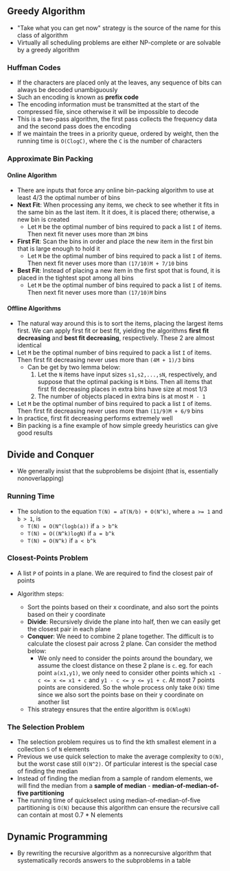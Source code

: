 ## Greedy Algorithm

- "Take what you can get now" strategy is the source of the name for this class of algorithm
- Virtually all scheduling problems are either NP-complete or are solvable by a greedy algorithm

### Huffman Codes

- If the characters are placed only at the leaves, any sequence of bits can always be decoded unambiguously
- Such an encoding is known as **prefix code**
- The encoding information must be transmitted at the start of the compressed file, since otherwise it will be impossible to decode
- This is a two-pass algorithm, the first pass collects the frequency data and the second pass does the encoding
- If we maintain the trees in a priority queue, ordered by weight, then the running time is `O(ClogC)`, where the `C` is the number of characters

### Approximate Bin Packing

#### Online Algorithm

- There are inputs that force any online bin-packing algorithm to use at least 4/3 the optimal number of bins
- **Next Fit**: When processing any items, we check to see whether it fits in the same bin as the last item. It it does, it is placed there; otherwise, a new bin is created
  - Let `M` be the optimal number of bins required to pack a list `I` of items. Then next fit never uses more than `2M` bins
- **First Fit**: Scan the bins in order and place the new item in the first bin that is large enough to hold it
  - Let `M` be the optimal number of bins required to pack a list `I` of items. Then next fit never uses more than `(17/10)M + 7/10` bins
- **Best Fit**: Instead of placing a new item in the first spot that is found, it is placed in the tightest spot among all bins
  - Let `M` be the optimal number of bins required to pack a list `I` of items. Then next fit never uses more than `(17/10)M` bins

#### Offline Algorithms

- The natural way around this is to sort the items, placing the largest items first. We can apply first fit or best fit, yielding the algorithms **first fit decreasing** and **best fit decreasing**, respectively. These 2 are almost identical
- Let `M` be the optimal number of bins required to pack a list `I` of items. Then first fit decreasing never uses more than `(4M + 1)/3` bins
  - Can be get by two lemma below:
    1. Let the `N` items have input sizes `s1,s2,...,sN`, respectively, and suppose that the optimal packing is `M` bins. Then all items that first fit decreasing places in extra bins have size at most 1/3
    2. The number of objects placed in extra bins is at most `M - 1`
- Let `M` be the optimal number of bins required to pack a list `I` of items. Then first fit decreasing never uses more than `(11/9)M + 6/9` bins
- In practice, first fit decreasing performs extremely well
- Bin packing is a fine example of how simple greedy heuristics can give good results

## Divide and Conquer

- We generally insist that the subproblems be disjoint (that is, essentially nonoverlapping)

### Running Time

- The solution to the equation `T(N) = aT(N/b) + O(N^k)`, where `a >= 1` and `b > 1`, is
  - `T(N) = O(N^(logb(a))` if `a > b^k`
  - `T(N) = O((N^k)logN)` if `a = b^k`
  - `T(N) = O(N^k)` if `a < b^k`

### Closest-Points Problem

- A list `P` of points in a plane. We are required to find the closest pair of points

- Algorithm steps:
  - Sort the points based on their x coordinate, and also sort the points based on their y coordinate
  - **Divide**: Recursively divide the plane into half, then we can easily get the closest pair in each plane
  - **Conquer**: We need to combine 2 plane together. The difficult is to calculate the closest pair across 2 plane. Can consider the method below:
    - We only need to consider the points around the boundary, we assume the cloest distance on these 2 plane is `c`. eg. for each point `a(x1,y1)`, we only need to consider other points which `x1 - c <= x <= x1 + c` and `y1 - c <= y <= y1 + c`. At most 7 points points are considered. So the whole process only take `O(N)` time since we also sort the points base on their y coordinate on another list
  - This strategy ensures that the entire algorithm is `O(NlogN)`

### The Selection Problem

- The selection problem requires us to find the kth smallest element in a collection `S` of `N` elements
- Previous we use quick selection to make the average complexity to `O(N)`, but the worst case still `O(N^2)`. Of particular interest is the special case of finding the median
- Instead of finding the median from a sample of random elements, we will find the median from a **sample of median** - **median-of-median-of-five partitioning**
- The running time of quickselect using median-of-median-of-five partitioning is `O(N)` because this algorithm can ensure the recursive call can contain at most 0.7 * N elements

## Dynamic Programming

- By rewriting the recursive algorithm as a nonrecursive algorithm that systematically records answers to the subproblems in a table


